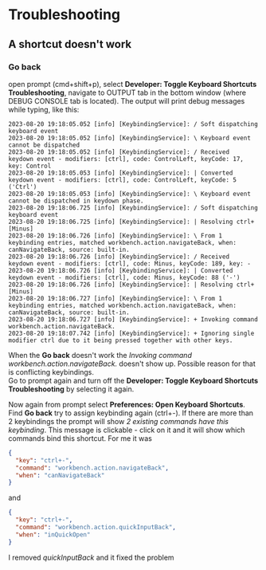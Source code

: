 # Troubleshooting
## A shortcut doesn't work
### Go back
open prompt (cmd+shift+p), select **Developer: Toggle Keyboard Shortcuts Troubleshooting**, navigate to OUTPUT tab in the bottom window (where DEBUG CONSOLE tab is located).
The output will print debug messages while typing, like this:
```
2023-08-20 19:18:05.052 [info] [KeybindingService]: / Soft dispatching keyboard event
2023-08-20 19:18:05.052 [info] [KeybindingService]: \ Keyboard event cannot be dispatched
2023-08-20 19:18:05.052 [info] [KeybindingService]: / Received  keydown event - modifiers: [ctrl], code: ControlLeft, keyCode: 17, key: Control
2023-08-20 19:18:05.053 [info] [KeybindingService]: | Converted keydown event - modifiers: [ctrl], code: ControlLeft, keyCode: 5 ('Ctrl')
2023-08-20 19:18:05.053 [info] [KeybindingService]: \ Keyboard event cannot be dispatched in keydown phase.
2023-08-20 19:18:06.725 [info] [KeybindingService]: / Soft dispatching keyboard event
2023-08-20 19:18:06.725 [info] [KeybindingService]: | Resolving ctrl+[Minus]
2023-08-20 19:18:06.726 [info] [KeybindingService]: \ From 1 keybinding entries, matched workbench.action.navigateBack, when: canNavigateBack, source: built-in.
2023-08-20 19:18:06.726 [info] [KeybindingService]: / Received  keydown event - modifiers: [ctrl], code: Minus, keyCode: 189, key: -
2023-08-20 19:18:06.726 [info] [KeybindingService]: | Converted keydown event - modifiers: [ctrl], code: Minus, keyCode: 88 ('-')
2023-08-20 19:18:06.726 [info] [KeybindingService]: | Resolving ctrl+[Minus]
2023-08-20 19:18:06.727 [info] [KeybindingService]: \ From 1 keybinding entries, matched workbench.action.navigateBack, when: canNavigateBack, source: built-in.
2023-08-20 19:18:06.727 [info] [KeybindingService]: + Invoking command workbench.action.navigateBack.
2023-08-20 19:18:07.742 [info] [KeybindingService]: + Ignoring single modifier ctrl due to it being pressed together with other keys.
```
When the __Go back__ doesn't work the _Invoking command workbench.action.navigateBack._ doesn't show up. Possible reason for that is conflicting keybindings.  
Go to prompt again and turn off the **Developer: Toggle Keyboard Shortcuts Troubleshooting** by selecting it again.  

Now again from prompt select **Preferences: Open Keyboard Shortcuts**.   
Find __Go back__ try to assign keybinding again (ctrl+-). If there are more than 2 keybindings the prompt will show _2 existing commands have this keybinding_. This message is clickable - click on it and it will show which commands bind this shortcut. For me it was 
```json
{
  "key": "ctrl+-",
  "command": "workbench.action.navigateBack",
  "when": "canNavigateBack"
}
```
and
```json
{
  "key": "ctrl+-",
  "command": "workbench.action.quickInputBack",
  "when": "inQuickOpen"
}
```
I removed _quickInputBack_ and it fixed the problem
